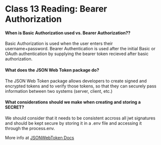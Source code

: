# Class 13 Reading: Bearer Authorization

#### When is Basic Authorization used vs. Bearer Authorization??

Basic Authorization is used when the user enters their username+password. Bearer
Authentication is used after the initial Basic or OAuth authentication by supplying
the bearer token recieved after basic authorization.

#### What does the JSON Web Token package do?

The JSON Web Token package allows developers to create signed and encrypted tokens
and to verify those tokens, so that they can securely pass information between two
systems (server, client, etc.)

#### What considerations should we make when creating and storing a SECRET?

We should consider that it needs to be consistent accross all jwt signatures and
should be kept secure by storing it in a .env file and accessing it through the
process.env.

More info at [JSONWebToken Docs](https://www.npmjs.com/package/jsonwebtoken)
